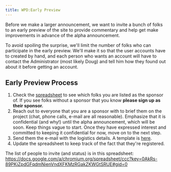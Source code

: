 ```yaml
---
title: WPD:Early Preview
---
```

<p>Before we make a larger announcement, we want to invite a bunch of folks to an early preview of the site to provide commentary and help get make improvements in advance of the alpha announcement.
</p><p>To avoid spoiling the surprise, we'll limit the number of folks who can participate in the early preview. We'll make it so that the user accounts have to created by hand, and each person who wants an account will have to contact the Administrator (most likely Doug) and tell him how they found out about it before getting an account.
</p>
<h2><span class="mw-headline" id="Early_Preview_Process">Early Preview Process</span></h2>
<ol><li> Check the <a rel="nofollow" class="external text" href="https://docs.google.com/a/chromium.org/spreadsheet/ccc?key=0AkRs-89PKiZpdGFqdmNienVndXFKMzRGakZKWGtSRUE#gid=0">spreadsheet</a> to see which folks you are listed as the sponsor of. If you see folks without a sponsor that you know <b>please sign up as their sponsor.</b></li>
<li> Reach out to everyone that you are a sponsor with to brief them on the project (chat, phone calls, e-mail are all reasonable). Emphasize that it is confidential (and why!) until the alpha announcement, which will be soon. Keep things vague to start. Once they have expressed interest and committed to keeping it confidential for now, move on to the next step.</li>
<li> Send them the e-mail with the logistics details. A template is <a rel="nofollow" class="external text" href="https://docs.google.com/a/chromium.org/document/d/1_TQNXF-pxo7QspSMwJKd8OEq4EoV70R3uGPQcGCE-Tg/edit">here</a>.</li>
<li> Update the spreadsheet to keep track of the fact that they're registered.</li></ol>
<p>The list of people to invite (and status) is in this spreadsheet: <a rel="nofollow" class="external free" href="https://docs.google.com/a/chromium.org/spreadsheet/ccc?key=0AkRs-89PKiZpdGFqdmNienVndXFKMzRGakZKWGtSRUE#gid=0">https://docs.google.com/a/chromium.org/spreadsheet/ccc?key=0AkRs-89PKiZpdGFqdmNienVndXFKMzRGakZKWGtSRUE#gid=0</a>
</p>
<!-- Saved in parser cache with key wpwiki:pcache:idhash:241-0!*!*!*!*!*!*!esi=1 and timestamp 20150731181633 and revision id 4264
 -->
